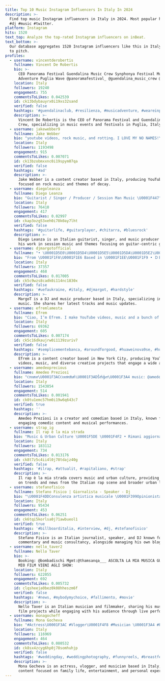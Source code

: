 ```yaml
---
title: Top 10 Music Instagram Influencers In Italy In 2024
description: >-
  Find top music Instagram influencers in Italy in 2024. Most popular hashtags:
  #dj #music #twitter.
platform: Instagram
hits: 1520
text_top: Analyze the top-rated Instagram influencers on inBeat.
text_bottom: >-
  Our database aggregates 1520 Instagram influencers like this in Italy for you
  to pitch.
profiles:
  - username: vincentderobertis
    fullname: Vincent De Robertis
    bio: >-
      CEO Panorama Festival Guendalina Music Crew Synphonya Festival Music
      Adventure Puglia Wave @panoramafestival_ @guendalina_music_crew @synphonya
    location: Italy
    followers: 19240
    engagement: 755
    commentsToLikes: 0.042539
    id: ck13bdybauyrx0i19xs32sand
    verified: false
    hashtags: '#guendalinaclub, #resilienza, #musicadventure, #weareinpuglia'
    description: >-
      Vincent De Robertis is the CEO of Panorama Festival and Guendalina Music
      Crew, specializing in music events and festivals in Puglia, Italy.
  - username: jakewebber9
    fullname: Jake Webber
    bio: "youtube videos, rock music, and rotting. I LOVE MY NO NAMES!\U0001F5A4"
    location: Italy
    followers: 1193498
    engagement: 915
    commentsToLikes: 0.007071
    id: ck13bzobmxxnc0i19spym07qa
    verified: false
    hashtags: '#ad'
    description: >-
      Jake Webber is a content creator based in Italy, producing YouTube videos
      focused on rock music and themes of decay.
  - username: diegoleanza
    fullname: Diego Leanza
    bio: "Guitarist / Singer / Producer / Session Man Music \U0001F447"
    location: Italy
    followers: 76410
    engagement: 417
    commentsToLikes: 0.02997
    id: ckap3ozg53xeh0i78k0ay7lht
    verified: false
    hashtags: '#guitarlife, #guitarplayer, #chitarra, #bluesrock'
    description: >-
      Diego Leanza is an Italian guitarist, singer, and music producer known for
      his work in session music and themes focusing on guitar-centric genres.
  - username: djmargotofficial
    fullname: "• \U0001D5E0\U0001D5D4\U0001D5E5\U0001D5DA\U0001D5E2\U0001D5E7 •"
    bio: "From \U0001F1FA\U0001F1E6 Based in \U0001F1EE\U0001F1F9 • ＤＥＥＪＡＹ | Producer | HARD Music • BOOKING —> elisa@albertogobbi.com <— RELOAD ANTHEM OUT NOW ⬇️⬇️⬇️"
    location: Italy
    followers: 37357
    engagement: 468
    commentsToLikes: 0.017005
    id: ck5c9wzs8cadk0i114nc1830x
    verified: false
    hashtags: '#uefaukraine, #italy, #djmargot, #hardstyle'
    description: >-
      MargoT is a DJ and music producer based in Italy, specializing in hard
      music. She shares her latest tracks and music updates.
  - username: efremlamesta
    fullname: Efrem
    bio: "Ciao, I’m Efrem. I make YouTube videos, music and a bunch of other things. \U0001F1EE\U0001F1F9 \U0001F4CDNew York City"
    location: Italy
    followers: 69362
    engagement: 605
    commentsToLikes: 0.007174
    id: ck5c16dkaujrw0i1139zuriv7
    verified: false
    hashtags: '#semplicementebanca, #aroundforgood, #huaweinova9se, #huaweimatepad2022'
    description: >-
      Efrem is a content creator based in New York City, producing YouTube
      videos, music, and diverse creative projects that engage a wide audience.
  - username: amedeoprecious
    fullname: Amedeo Preziosi
    bio: "Cͨrͬeͤaͣtͭoͦrͬ\U0001F3ACCͨoͦmͫeͤdͩiͥaͣn̾\U0001F3ADS̾iͥn̾g̾eͤrͬ\U0001F3A4 music: @amedeopreciousmusic Business/info: info@247production.it"
    location: Italy
    followers: 1543854
    engagement: 514
    commentsToLikes: 0.001941
    id: ck0tu1emc57hm0i19w6q643c7
    verified: true
    hashtags: ''
    description: >-
      Amedeo Preziosi is a creator and comedian based in Italy, known for his
      engaging comedic content and musical performances.
  - username: strap_ig
    fullname: Il rap è la mia strada
    bio: "Music & Urban Culture \U0001F5DE \U0001F4F2 • Rimani aggiornato su news e nuove tendenze\U0001F310 • Dm or mail for Promo & Collab \U0001F4E9\U0001F91D"
    location: Italy
    followers: 183112
    engagement: 734
    commentsToLikes: 0.013176
    id: ck8t7z5c4ii4l0j78tdajz40g
    verified: false
    hashtags: '#ilrap, #attualit, #rapitaliano, #strap'
    description: >-
      Il rap è la mia strada covers music and urban culture, providing updates
      on trends and news from the Italian rap scene and broader urban lifestyle.
  - username: stefanofisico
    fullname: Stefano Fisico | Giornalista - Speaker - Dj
    bio: "\U0001F4DDConsulenza artistica musicale \U0001F399️Opinionista sportivo @qsvs_official e @topcalcio24_official \U0001F4F0 Il mio blog @stefanofisico.it \U0001F436 Papà di @oliverandig ❤️"
    location: Italy
    followers: 95434
    engagement: 453
    commentsToLikes: 0.06251
    id: ck6tqi5korlsa0j71awbueol1
    verified: true
    hashtags: '#billboarditalia, #interview, #dj, #stefanofisico'
    description: >-
      Stefano Fisico is an Italian journalist, speaker, and DJ known for sports
      commentary and music consultancy, alongside managing his own blog.
  - username: nello_taver2
    fullname: Nello Taver
    bio: >-
      Booking: @bombadischi Mgmt:@thamsanqa___ ASCOLTA LA MIA MUSICA GUARDA IL
      MIO FILM VIENI AGLI SHOW:
    location: Italy
    followers: 622055
    engagement: 692
    commentsToLikes: 0.005732
    id: clqsheeja0bez0k08hheszm6f
    verified: false
    hashtags: '#news, #mybodymychoice, #fallimento, #movie'
    description: >-
      Nello Taver is an Italian musician and filmmaker, sharing his music and
      film projects while engaging with his audience through live performances.
  - username: monagocheff
    fullname: Mona Gocheva
    bio: "#Actress\U0001F3AC #Vlogger\U0001F4F8 #Musician \U0001F3A4 #Proudmommy❤️ #dopwifey \U0001F499 #революцияz #НетакаБрат \U0001F913 #ПъзелПохитени \U0001F198 ⬇️Новото видео тук ⬇️"
    location: Italy
    followers: 116969
    engagement: 464
    commentsToLikes: 0.080532
    id: ck8sx4zcyg6hp0j78somhuhjp
    verified: false
    hashtags: '#weddingday, #weddingphotography, #funnyreels, #breastfeeding'
    description: >-
      Mona Gocheva is an actress, vlogger, and musician based in Italy, sharing
      content focused on family life, entertainment, and personal experiences.
---
```


